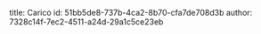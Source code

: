 title: Carico
id: 51bb5de8-737b-4ca2-8b70-cfa7de708d3b
author: 7328c14f-7ec2-4511-a24d-29a1c5ce23eb
